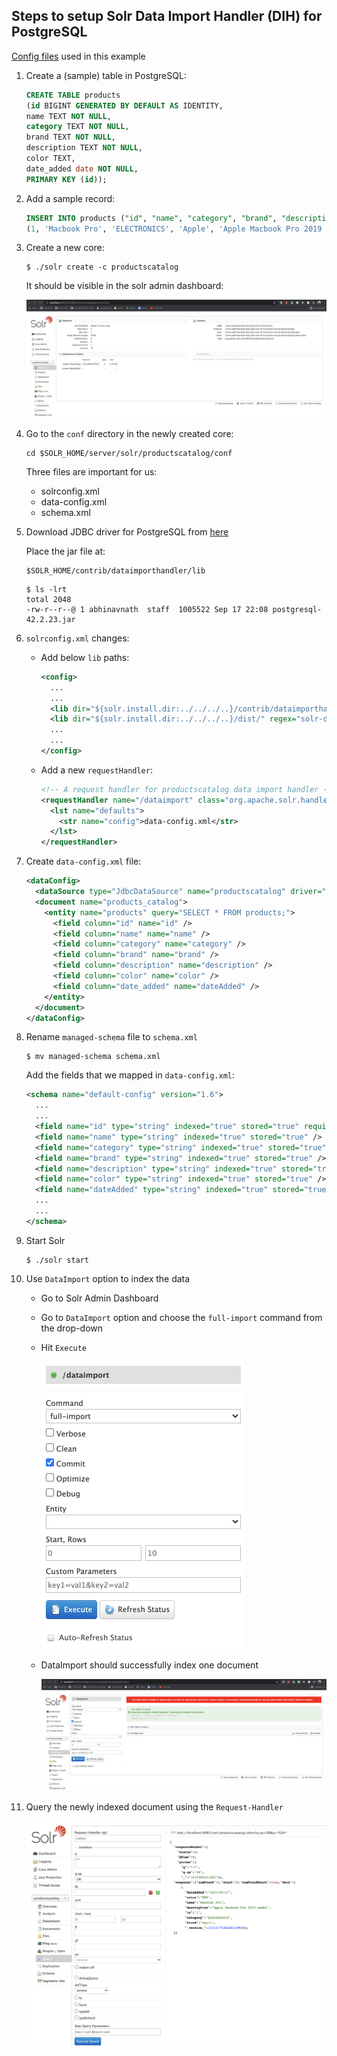 ## Steps to setup Solr Data Import Handler (DIH) for PostgreSQL

[Config files](./dih_config_files "Config Files") used in this example

1. Create a (sample) table in PostgreSQL:

   ```sql
   CREATE TABLE products
   (id BIGINT GENERATED BY DEFAULT AS IDENTITY,
   name TEXT NOT NULL,
   category TEXT NOT NULL,
   brand TEXT NOT NULL,
   description TEXT NOT NULL,
   color TEXT,
   date_added date NOT NULL,
   PRIMARY KEY (id));
   ```

2. Add a sample record:

   ```sql
   INSERT INTO products ("id", "name", "category", "brand", "description", "color", "date_added") VALUES
   (1, 'Macbook Pro', 'ELECTRONICS', 'Apple', 'Apple Macbook Pro 2019 model', 'RED', '2021-09-17');
   ```

3. Create a new core:

   ```
   $ ./solr create -c productscatalog
   ```

   It should be visible in the solr admin dashboard:

   ![Solr Admin Dashboard](./images/solr_admin_new_core.png "New Core in Solr Admin Dashboard")


4. Go to the `conf` directory in the newly created core:

   ```
   cd $SOLR_HOME/server/solr/productscatalog/conf
   ```

   Three files are important for us:

   - solrconfig.xml
   - data-config.xml
   - schema.xml


5. Download JDBC driver for PostgreSQL from [here](https://jdbc.postgresql.org/download.html "PostgreSQL JDBC driver")

   Place the jar file at:

   ```shell
   $SOLR_HOME/contrib/dataimporthandler/lib
   ```

   ```shell
   $ ls -lrt
   total 2048
   -rw-r--r--@ 1 abhinavnath  staff  1005522 Sep 17 22:08 postgresql-42.2.23.jar
   ```

6. `solrconfig.xml` changes:

   - Add below `lib` paths:
     ```xml
     <config>
       ...
       ...
       <lib dir="${solr.install.dir:../../../..}/contrib/dataimporthandler/lib" regex=".*\.jar" />
       <lib dir="${solr.install.dir:../../../..}/dist/" regex="solr-dataimporthandler-.*\.jar" />
       ...
       ...
     </config>
     ```

   - Add a new `requestHandler`:
     ```xml
     <!-- A request handler for productscatalog data import handler -->
     <requestHandler name="/dataimport" class="org.apache.solr.handler.dataimport.DataImportHandler">
       <lst name="defaults">
         <str name="config">data-config.xml</str>
       </lst>
     </requestHandler>
     ```


7. Create `data-config.xml` file:

   ```xml
   <dataConfig>
     <dataSource type="JdbcDataSource" name="productscatalog" driver="org.postgresql.Driver" url="jdbc:postgresql://127.0.0.1:5432/products-db" user="postgres" password="postgres" />
     <document name="products_catalog">
       <entity name="products" query="SELECT * FROM products;">
         <field column="id" name="id" />
         <field column="name" name="name" />
         <field column="category" name="category" />
         <field column="brand" name="brand" />
         <field column="description" name="description" />
         <field column="color" name="color" />
         <field column="date_added" name="dateAdded" />
       </entity>
     </document>
   </dataConfig>
   ```


8. Rename `managed-schema` file to `schema.xml`

   ```shell
   $ mv managed-schema schema.xml
   ```

   Add the fields that we mapped in `data-config.xml`:

   ```xml
   <schema name="default-config" version="1.6">
     ...
     ...
     <field name="id" type="string" indexed="true" stored="true" required="true" multiValued="false" />
     <field name="name" type="string" indexed="true" stored="true" />
     <field name="category" type="string" indexed="true" stored="true" />
     <field name="brand" type="string" indexed="true" stored="true" />
     <field name="description" type="string" indexed="true" stored="true" />
     <field name="color" type="string" indexed="true" stored="true" />
     <field name="dateAdded" type="string" indexed="true" stored="true" />
     ...
     ...
   </schema>
   ```


9. Start Solr

   ```shell
   $ ./solr start
   ```


10. Use `DataImport` option to index the data

    - Go to Solr Admin Dashboard
    - Go to `DataImport` option and choose the `full-import` command from the drop-down
    - Hit `Execute`

      <img src="images/dataimport.png" alt="DataImport Execute" style="height: 460px; width:326px;"/>

    - DataImport should successfully index one document

      ![Indexing completed](./images/dataimport_indexing_completed.png "Indexing completed")


11. Query the newly indexed document using the `Request-Handler`

    ![Request Handler](./images/request_handler_query.png "Request Handler")